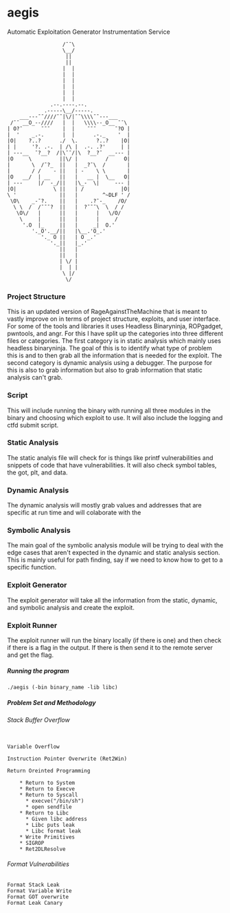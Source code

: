 # aegis
Automatic Exploitation Generator Instrumentation Service
                  
```                  
                  /¯¯\
                  \__/
                   ||
                   ||
                  |  |
                  |  |
                  |  |
                  |  |
                  |  |
                  |  |
              .--.----.--.
            .-----\__/-----.
    ___---¯¯////¯¯|\/|¯¯\\\\¯¯---___
 /¯¯ __O_--////   |  |   \\\\--_O__ ¯¯\
| O?¯      ¯¯¯    |  |    ¯¯¯      ¯?O | 
|  '    _.-.      |  |      .-._    '  |
|O|    ?..?      ./  \.      ?..?    |O|
| |     '?. .-.  | /\ |  .-. .?'     | |
| ---__  ¯?__?  /|\¯¯/|\  ?__?¯  __--- |
|O     \         ||\/ |         /     O|
|       \  /¯?_  ||   |  _?¯\  /       |
|       / /    - ||   | -    \ \       |
|O   __/  | __   ||   |   __ |  \__   O|
| ---     |/  -_/||   |\_-  \|     --- | 
|O|            \ ||   | /            |O|  
\ '              ||   |        ^~DLF ' /
 \O\    _-¯?.    ||   |    .?¯-_    /O/
  \ \  /  /¯¯¯?  ||   |  ?¯¯¯\  \  / /
   \O\/   |      ||   |      |   \/O/
    \     |      ||   |      |     /
     '.O  |_     ||   |     _|  O.'
        '._O'.__/||   |\__.'O_.'
           '._ O ||   | O _.'
              '._||   |_.'
                 ||   |
                 ||   |
                 | \/ |
                 |  | |
                  \ |/
                   \/
```

### Project Structure
This is an updated version of RageAgainstTheMachine that is meant to vastly improve on in terms of project structure, exploits, and user interface. For some of the tools and libraries it uses Headless Binaryninja, ROPgadget, pwntools, and angr. For this I have split up the categories into three different files or categories. The first category is in static analysis which mainly uses headless binaryninja. The goal of this is to identify what type of problem this is and to then grab all the information that is needed for the exploit. The second category is dynamic analysis using a debugger. The purpose for this is also to grab information but also to grab information that static analysis can't grab.

### Script
This will include running the binary with running all three modules in the binary and choosing which exploit to use. It will also include the logging and ctfd submit script. 

### Static Analysis
The static analyis file will check for is things like printf vulnerabilities and snippets of code that have vulnerabilities. It will also check symbol tables, the got, plt, and data. 

### Dynamic Analysis
The dynamic analysis will mostly grab values and addresses that are specific at run time and will colaborate with the 

### Symbolic Analysis
The main goal of the symbolic analysis module will be trying to deal with the edge cases that aren't expected in the dynamic and static analysis section. This is mainly useful for path finding, say if we need to know how to get to a specific function. 

### Exploit Generator
The exploit generator will take all the information from the static, dynamic, and symbolic analysis and create the exploit. 

### Exploit Runner 
The exploit runner will run the binary locally (if there is one) and then check if there is a flag in the output. If there is then send it to the remote server and get the flag.


##### Running the program

```
./aegis (-bin binary_name -lib libc)
```

##### Problem Set and Methodology


###### Stack Buffer Overflow

```

Variable Overflow

Instruction Pointer Overwrite (Ret2Win)

Return Oreinted Programming

    * Return to System
    * Return to Execve
    * Return to Syscall
      * execve("/bin/sh")
      * open sendfile
    * Return to Libc
      * Given libc address
      * Libc puts leak
      * Libc format leak 
    * Write Primitives
    * SIGROP
    * Ret2DLResolve

```

###### Format Vulnerabilities

```
Format Stack Leak
Format Variable Write
Format GOT overwrite
Format Leak Canary

```




